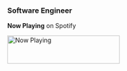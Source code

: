 ### Software Engineer

**Now Playing** on Spotify

<a href="https://spotify-now-playing-one-omega.vercel.app/now-playing">
    <img src="https://spotify-now-playing-one-omega.vercel.app/now-playing" width="256" height="64" alt="Now Playing">
</a>
